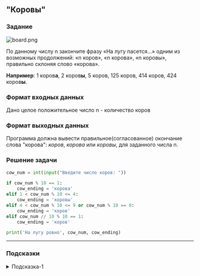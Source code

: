 ## "Коровы"

### Задание

![board.png](img/cow2.gif) 

По данному числу n закончите фразу «На лугу пасется...» одним из возможных продолжений:
 «n коров», «n корова», «n коровы», правильно склоняя слово «корова».

**Например**: 1 коров**а**, 2 коров**ы**, 5 коров, 125 коров, 414 коров, 424 коров**ы**.

### Формат входных данных

Дано целое положительное число n - количество коров

### Формат выходных данных

Программа должна вывести правильное(согласованное) окончание слова "корова": 
_коров_, _корова_ или _коровы_, для заданного числа n.

### Решение задачи

```python
cow_num = int(input("Введите число коров: "))

if cow_num % 10 == 1:
    cow_ending = 'корова'
elif 1 < cow_num % 10 <= 4:
    cow_ending = 'коровы'
elif 4 < cow_num % 10 <= 9 or cow_num % 10 == 0:
    cow_ending = 'коров'
elif cow_num // 10 % 10 == 1:
    cow_ending = 'коров'

print('На лугу ровно', cow_num, cow_ending)
```

---
### Подсказки

<details>
<summary>Подсказка-1</summary>
Возьмите листок бумаги и выписывайте все согласования: <br>
<i>1 корова</i> <br>
<i>2, 3, 4 коровы</i> <br>
<i>5 коров</i><br>
... <br>
пока не найдете закономерность.
</details>
